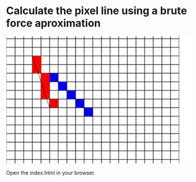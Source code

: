 # Calculate the pixel line using a brute force aproximation


![](image.png)

Open the index.html in your browser. 
